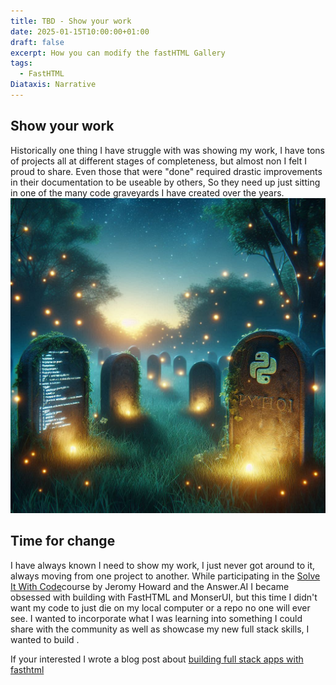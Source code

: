 ```yaml
---
title: TBD - Show your work
date: 2025-01-15T10:00:00+01:00
draft: false
excerpt: How you can modify the fastHTML Gallery
tags:
  - FastHTML
Diataxis: Narrative
---
```


## Show your work

Historically one thing I have struggle with was showing my work, I have tons of projects all at different stages of completeness, but almost non I felt I proud to share. Even those that were "done" required drastic improvements in their documentation to be useable by others, So they need up just sitting in one of the many code graveyards I have created over the years. ![code graveyard](/public/images/code_graveyard.jpg)
## Time for change

I have always known I need to show my work, I just never got around to it, always moving from one project to another.  While participating in the [Solve It With Code](https://solveit.fast.ai/)course by Jeromy Howard and the Answer.AI I became obsessed with building with FastHTML and MonserUI, but this time I didn't want my code to just die on my local computer or a repo no one will ever see. I wanted to incorporate what I was learning into something I could share with the community as well as showcase my new full stack skills, I wanted to build . 


If your interested I wrote a blog post about [building full stack apps with fasthtml](posts/full-stack.md) 